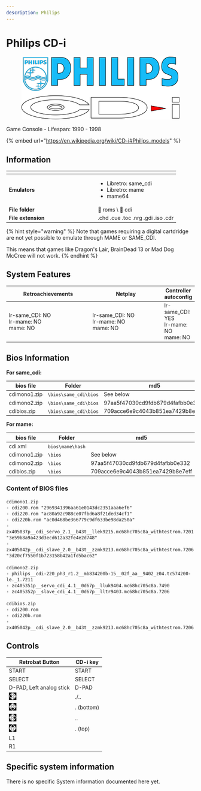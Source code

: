 ```yaml
---
description: Philips
---
```


# Philips CD-i

<div align="left">

<figure><img src="https://raw.githubusercontent.com/fabricecaruso/es-theme-carbon/52ff37c9e265587d006945a2ba695b5a962b3a3d/art/logos/cdi.svg" alt=""><figcaption></figcaption></figure>

</div>

Game Console - Lifespan: 1990 - 1998

{% embed url="https://en.wikipedia.org/wiki/CD-i#Philips_models" %}

## Information

<table data-header-hidden><thead><tr><th width="224"></th><th></th></tr></thead><tbody><tr><td><strong>Emulators</strong></td><td><ul><li>Libretro: same_cdi</li><li>Libretro: mame</li><li>mame64</li></ul></td></tr><tr><td><strong>File folder</strong></td><td><span data-gb-custom-inline data-tag="emoji" data-code="1f4c2">📂</span> roms \ <span data-gb-custom-inline data-tag="emoji" data-code="1f4c2">📂</span> cdi</td></tr><tr><td><strong>File extension</strong></td><td>.chd .cue .toc .nrg .gdi .iso .cdr</td></tr></tbody></table>

{% hint style="warning" %}
Note that games requiring a digital cartdridge are not yet possible to emulate through MAME or SAME\_CDI.

This means that games like Dragon's Lair, BrainDead 13 or Mad Dog McCree will not work.
{% endhint %}

## System Features

<table><thead><tr><th width="256">Retroachievements</th><th width="243">Netplay</th><th>Controller autoconfig</th></tr></thead><tbody><tr><td>lr-same_CDI: NO<br>lr-mame: NO<br>mame: NO</td><td>lr-same_CDI: NO<br>lr-mame: NO<br>mame: NO</td><td>lr-same_CDI: YES<br>lr-mame: NO<br>mame: NO</td></tr></tbody></table>

## Bios Information

**For same\_cdi:**

<table><thead><tr><th width="153">bios file</th><th width="248.33333333333331">Folder</th><th>md5</th></tr></thead><tbody><tr><td>cdimono1.zip</td><td><code>\bios\same_cdi\bios</code></td><td>See below</td></tr><tr><td>cdimono2.zip</td><td><code>\bios\same_cdi\bios</code></td><td>97aa5f47030cd9fdb679d4fafbb0e332</td></tr><tr><td>cdibios.zip</td><td><code>\bios\same_cdi\bios</code></td><td>709acce6e9c4043b851ea7429b8e7eff</td></tr></tbody></table>

**For mame:**

<table><thead><tr><th width="224">bios file</th><th width="179">Folder</th><th>md5</th></tr></thead><tbody><tr><td>cdi.xml</td><td><code>bios\mame\hash</code></td><td></td></tr><tr><td>cdimono1.zip</td><td><code>\bios</code></td><td>See below</td></tr><tr><td>cdimono2.zip</td><td><code>\bios</code></td><td>97aa5f47030cd9fdb679d4fafbb0e332</td></tr><tr><td>cdibios.zip</td><td><code>\bios</code></td><td>709acce6e9c4043b851ea7429b8e7eff</td></tr></tbody></table>

### Content of BIOS files

```
cdimono1.zip
- cdi200.rom "2969341396aa61e0143dc2351aaa6ef6"
- cdi220.rom "ac80a92c988ce07fbd6a8f21ded34cf1"
- cdi220b.rom "ac0d468be366779c9df633be98da250a"
- zx405037p__cdi_servo_2.1__b43t__llek9215.mc68hc705c8a_withtestrom.7201 "3e59b8a9a423d3ecd612a32fe4e2d748"
- zx405042p__cdi_slave_2.0__b43t__zzmk9213.mc68hc705c8a_withtestrom.7206 "3d20cf7550f1b723158b42a1fd5bac62"

cdimono2.zip
- philips__cdi-220_ph3_r1.2__mb834200b-15__02f_aa__9402_z04.tc574200-le._1.7211
- zc405351p__servo_cdi_4.1__0d67p__lluk9404.mc68hc705c8a.7490
- zc405352p__slave_cdi_4.1__0d67p__lltr9403.mc68hc705c8a.7206

cdibios.zip
- cdi200.rom
- cdi220b.rom
- zx405042p__cdi_slave_2.0__b43t__zzmk9213.mc68hc705c8a_withtestrom.7206
```

## Controls

| Retrobat Button                                | CD-i key   |
| ---------------------------------------------- | ---------- |
| START                                          | START      |
| SELECT                                         | SELECT     |
| D-PAD, Left analog stick                       | D-PAD      |
| ![](<../../../.gitbook/assets/image (45).png>) | ./..       |
| ![](<../../../.gitbook/assets/image (27).png>) | . (bottom) |
| ![](<../../../.gitbook/assets/image (13).png>) | ..         |
| ![](<../../../.gitbook/assets/image (47).png>) | . (top)    |
| L1                                             |            |
| R1                                             |            |

## Specific system information

There is no specific System information documented here yet.
